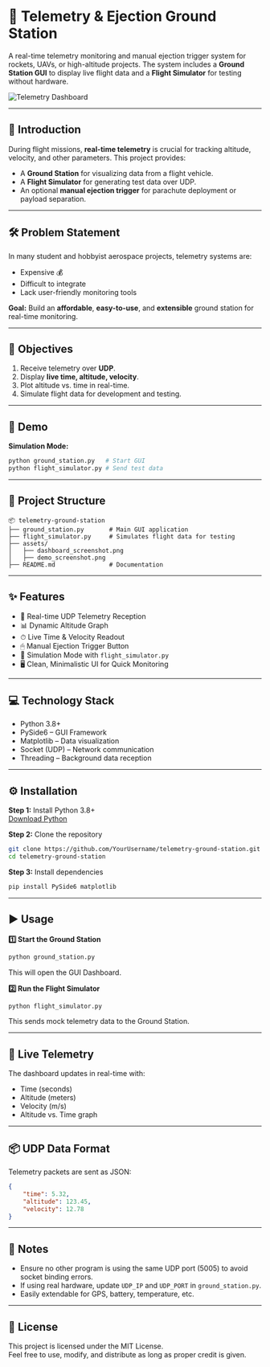 # 🚀 Telemetry & Ejection Ground Station  

A real-time telemetry monitoring and manual ejection trigger system for rockets, UAVs, or high-altitude projects. The system includes a **Ground Station GUI** to display live flight data and a **Flight Simulator** for testing without hardware.  

![Telemetry Dashboard](assets/dashboard_screenshot.png)  

---

## 📖 Introduction  

During flight missions, **real-time telemetry** is crucial for tracking altitude, velocity, and other parameters. This project provides:  

- A **Ground Station** for visualizing data from a flight vehicle.  
- A **Flight Simulator** for generating test data over UDP.  
- An optional **manual ejection trigger** for parachute deployment or payload separation.  

---

## 🛠 Problem Statement  

In many student and hobbyist aerospace projects, telemetry systems are:  
- Expensive 💰  
- Difficult to integrate  
- Lack user-friendly monitoring tools  

**Goal:** Build an **affordable**, **easy-to-use**, and **extensible** ground station for real-time monitoring.  

---

## 🎯 Objectives  

1. Receive telemetry over **UDP**.  
2. Display **live time, altitude, velocity**.  
3. Plot altitude vs. time in real-time.  
4. Simulate flight data for development and testing.  

---

## 🎥 Demo  

**Simulation Mode:**  
```bash
python ground_station.py   # Start GUI
python flight_simulator.py # Send test data
```

---

## 📂 Project Structure
```
📦 telemetry-ground-station
├── ground_station.py       # Main GUI application
├── flight_simulator.py     # Simulates flight data for testing
├── assets/
│   ├── dashboard_screenshot.png
│   ├── demo_screenshot.png
├── README.md               # Documentation
```

---

## ✨ Features
- 📡 Real-time UDP Telemetry Reception  
- 📊 Dynamic Altitude Graph  
- ⏱ Live Time & Velocity Readout  
- 🖱 Manual Ejection Trigger Button  
- 🔄 Simulation Mode with `flight_simulator.py`  
- 🖥 Clean, Minimalistic UI for Quick Monitoring  

---

## 💻 Technology Stack
- Python 3.8+  
- PySide6 – GUI Framework  
- Matplotlib – Data visualization  
- Socket (UDP) – Network communication  
- Threading – Background data reception  

---

## ⚙ Installation

**Step 1:** Install Python 3.8+  
[Download Python](https://www.python.org/downloads/)  

**Step 2:** Clone the repository  
```bash
git clone https://github.com/YourUsername/telemetry-ground-station.git
cd telemetry-ground-station
```

**Step 3:** Install dependencies  
```bash
pip install PySide6 matplotlib
```

---

## ▶ Usage

**1️⃣ Start the Ground Station**  
```bash
python ground_station.py
```
This will open the GUI Dashboard.

**2️⃣ Run the Flight Simulator**  
```bash
python flight_simulator.py
```
This sends mock telemetry data to the Ground Station.

---

## 📡 Live Telemetry
The dashboard updates in real-time with:  
- Time (seconds)  
- Altitude (meters)  
- Velocity (m/s)  
- Altitude vs. Time graph  

---

## 📦 UDP Data Format
Telemetry packets are sent as JSON:  
```json
{
    "time": 5.32,
    "altitude": 123.45,
    "velocity": 12.78
}
```

---

## 📝 Notes
- Ensure no other program is using the same UDP port (5005) to avoid socket binding errors.  
- If using real hardware, update `UDP_IP` and `UDP_PORT` in `ground_station.py`.  
- Easily extendable for GPS, battery, temperature, etc.  

---

## 📜 License
This project is licensed under the MIT License.  
Feel free to use, modify, and distribute as long as proper credit is given.  

